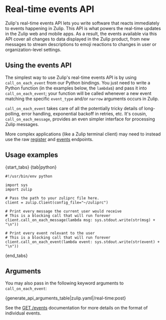 # Real-time events API

Zulip's real-time events API lets you write software that reacts
immediately to events happening in Zulip.  This API is what powers the
real-time updates in the Zulip web and mobile apps.  As a result, the
events available via this API cover all changes to data displayed in
the Zulip product, from new messages to stream descriptions to
emoji reactions to changes in user or organization-level settings.

## Using the events API

The simplest way to use Zulip's real-time events API is by using
`call_on_each_event` from our Python bindings.  You just need to write
a Python function (in the examples below, the `lambda`s) and pass it
into `call_on_each_event`; your function will be called whenever a new
event matching the specific `event_type` and/or `narrow` arguments
occurs in Zulip.

`call_on_each_event` takes care of all the potentially tricky details
of long-polling, error handling, exponential backoff in retries, etc.
It's cousin, `call_on_each_message`, provides an even simpler
interface for processing Zulip messages.

More complex applications (like a Zulip terminal client) may need to
instead use the raw [register](/api/register-queue) and
[events](/api/get-events-from-queue) endpoints.

## Usage examples

{start_tabs}
{tab|python}

```
#!/usr/bin/env python

import sys
import zulip

# Pass the path to your zuliprc file here.
client = zulip.Client(config_file="~/zuliprc")

# Print every message the current user would receive
# This is a blocking call that will run forever
client.call_on_each_message(lambda msg: sys.stdout.write(str(msg) + "\n"))

# Print every event relevant to the user
# This is a blocking call that will run forever
client.call_on_each_event(lambda event: sys.stdout.write(str(event) + "\n"))
```

{end_tabs}

## Arguments

You may also pass in the following keyword arguments to `call_on_each_event`:

{generate_api_arguments_table|zulip.yaml|/real-time:post}

See the [GET /events](/api/get-events-from-queue) documentation for
more details on the format of individual events.
